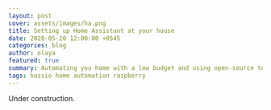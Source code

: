 ```yaml
---
layout: post
cover: assets/images/ha.png
title: Setting up Home Assistant at your house
date: 2020-05-20 12:00:00 +0545
categories: blog
author: olaya
featured: true
summary: Automating you home with a low budget and using open-source tools
tags: hassio home automation raspberry
---
```


Under construction.

